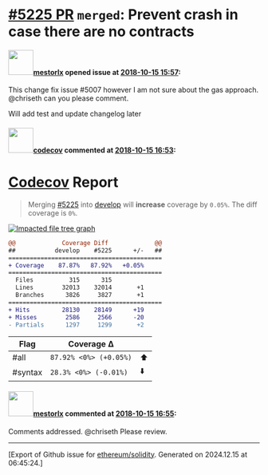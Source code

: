 # [\#5225 PR](https://github.com/ethereum/solidity/pull/5225) `merged`: Prevent crash in case there are no contracts

#### <img src="https://avatars.githubusercontent.com/u/15709678?u=20c07ab2dd23a0efb0726bb150e993d262b268a6&v=4" width="50">[mestorlx](https://github.com/mestorlx) opened issue at [2018-10-15 15:57](https://github.com/ethereum/solidity/pull/5225):

This change fix issue #5007 
however I am not sure about the gas approach.
@chriseth can you please comment.

Will add test and update changelog later

#### <img src="https://avatars.githubusercontent.com/in/254?v=4" width="50">[codecov](https://github.com/apps/codecov) commented at [2018-10-15 16:53](https://github.com/ethereum/solidity/pull/5225#issuecomment-429930748):

# [Codecov](https://codecov.io/gh/ethereum/solidity/pull/5225?src=pr&el=h1) Report
> Merging [#5225](https://codecov.io/gh/ethereum/solidity/pull/5225?src=pr&el=desc) into [develop](https://codecov.io/gh/ethereum/solidity/commit/8a9f5262acbc38bf2ed87a7ad48b27d0b53bea4f?src=pr&el=desc) will **increase** coverage by `0.05%`.
> The diff coverage is `0%`.

[![Impacted file tree graph](https://codecov.io/gh/ethereum/solidity/pull/5225/graphs/tree.svg?width=650&token=87PGzVEwU0&height=150&src=pr)](https://codecov.io/gh/ethereum/solidity/pull/5225?src=pr&el=tree)

```diff
@@             Coverage Diff             @@
##           develop    #5225      +/-   ##
===========================================
+ Coverage    87.87%   87.92%   +0.05%     
===========================================
  Files          315      315              
  Lines        32013    32014       +1     
  Branches      3826     3827       +1     
===========================================
+ Hits         28130    28149      +19     
+ Misses        2586     2566      -20     
- Partials      1297     1299       +2
```

| Flag | Coverage Δ | |
|---|---|---|
| #all | `87.92% <0%> (+0.05%)` | :arrow_up: |
| #syntax | `28.3% <0%> (-0.01%)` | :arrow_down: |

#### <img src="https://avatars.githubusercontent.com/u/15709678?u=20c07ab2dd23a0efb0726bb150e993d262b268a6&v=4" width="50">[mestorlx](https://github.com/mestorlx) commented at [2018-10-15 16:55](https://github.com/ethereum/solidity/pull/5225#issuecomment-429931342):

Comments addressed.
@chriseth Please review.


-------------------------------------------------------------------------------



[Export of Github issue for [ethereum/solidity](https://github.com/ethereum/solidity). Generated on 2024.12.15 at 06:45:24.]
